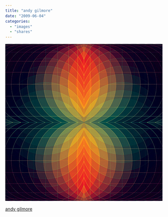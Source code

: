 ```yaml
---
title: "andy gilmore"
date: "2009-06-04"
categories: 
  - "images"
  - "shares"
---
```


![](images/4wnP83SaFoblwuegum0XOni0o1_500.jpg)

[andy gilmore](http://flickr.com/photos/birdbrid)
